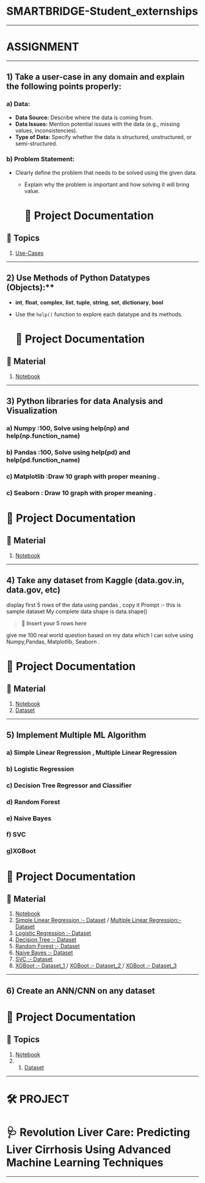 
# SMARTBRIDGE-Student_externships
------------------------------------------------------------------------------------------------------------------------------------------------------------------------------

# ASSIGNMENT
------------------------------------------------------------------------------------------------------------------------------------------------------------------------------

## 1) Take a user-case in any domain and explain the following points properly:

  ### a) Data:
 - **Data Source:** Describe where the data is coming from.
  - **Data Issues:** Mention potential issues with the data (e.g., missing values, inconsistencies).
   - **Type of Data:** Specify whether the data is structured, unstructured, or semi-structured.

   ### b) Problem Statement:
  - Clearly define the problem that needs to be solved using the given data.
    - Explain why the problem is important and how solving it will bring value.
   
      # 📘 Project Documentation

## 📑 Topics

1. [Use-Cases](./Data_Science_Use_Cases%20(1).pdf)  


  ----------------------------------------------------------------------------------------------------------------------------------------------------------------------------

## 2) Use Methods of Python Datatypes (Objects):**

- **int**, **float**, **complex**, **list**, **tuple**, **string**, **set**, **dictionary**, **bool**  
 - Use the `help()` function to explore each datatype and its methods.

    # 📘 Project Documentation

## 📑 Material

1. [Notebook](./SURAJ_assignment_2.ipynb)

   
------------------------------------------------------------------------------------------------------------------------------------------------------------------------------

## 3) Python libraries for data Analysis and Visualization 

  ### a) Numpy :100, Solve using help(np) and help(np.function_name) 

  ### b) Pandas :100, Solve using help(pd) and help(pd.function_name)

  ### c) Matplotlib :Draw 10 graph with proper meaning .

  ### c) Seaborn : Draw 10 graph with proper meaning .

  # 📘 Project Documentation

## 📑 Material

1. [Notebook](./suraj_assignment_3.ipynb)

------------------------------------------------------------------------------------------------------------------------------------------------------------------------------

## 4) Take any dataset from Kaggle (data.gov.in, data.gov, etc)  
display first 5 rows of the data using pandas , copy it 
Prompt :- this is sample dataset My complete data shape is data.shape()

> 📄 **Insert your 5 rows here**

give me 100 real world question based on my data which I can solve using Numpy,Pandas, Matplotlib, Seaborn . 

  # 📘 Project Documentation

## 📑 Material

1. [Notebook](./Suraj_Assignment_4.ipynb)
2. [Dataset](./LS_2.0.csv)
-----------------------------------------------------------------------------------------------------------------------------------------------------------------------------

## 5) Implement Multiple ML Algorithm           

  ### a) Simple Linear Regression , Multiple Linear Regression

  ### b) Logistic Regression 

  ### c) Decision Tree  Regressor and   Classifier  

  ### d) Random Forest 

  ### e) Naive Bayes   

  ### f) SVC   

  ### g)XGBoot 


 # 📘 Project Documentation

## 📑 Material

1. [Notebook](./Copy_of_Suraj_Assignment5_p2a.ipynb) 
2. [Simple Linear Regression :- Dataset](./Salary_dataset.csv)  /   [Multiple Linear Regression:- Dataset](./co2.csv)
3. [Logistic Regression :- Dataset](./breast_cancer.csv)
4. [Decision Tree :- Dataset](./yeast.csv)
5. [Random Forest  :- Dataset](./bankloan.csv)
6. [ Naive Bayes :- Dataset](./data%20(1).csv)
7. [ SVC :- Dataset](./IRIS.csv)
8. [XGBoot :- Dataset_1 ](./train.csv )   /   [XGBoot :- Dataset_2 ](./test.csv)   /   [XGBoot :- Dataset_3 ](./sample_submission.csv) 
-----------------------------------------------------------------------------------------------------------------------------------------------------------------------------

## 6)  Create an ANN/CNN on any dataset 

# 📘 Project Documentation

## 📑 Topics

1. [Notebook](./suraj_assignment_6ANN.ipynb)
2. 1. [Dataset](./cancer_classification.csv)
-----------------------------------------------------------------------------------------------------------------------------------------------------------------------------


# 🛠️ PROJECT

# 🩺 **Revolution Liver Care: Predicting Liver Cirrhosis Using Advanced Machine Learning Techniques**
------------------------------------------------------------------------------------------------------------------------------------------------------------------------------





